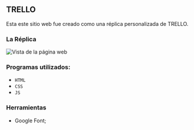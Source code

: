 ## **TRELLO**
Esta este sitio web fue creado como una réplica personalizada de TRELLO.
### La Réplica
 ![Vista de la página web](assets/img/final-web.jpg)
### Programas utilizados:
- `HTML`
- `CSS`
- `JS`  
### Herramientas
- Google Font;
